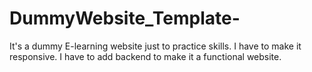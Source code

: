 # DummyWebsite_Template-
It's a dummy E-learning website just to practice skills.
I have to make it responsive.
I have to add backend to make it a functional website.
